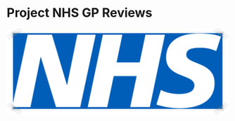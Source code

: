 # **Project NHS GP Reviews**

<img src="https://github.com/janduplessis883/project-nhs-gp-reviews/blob/master/images/nhs_logo2.png?raw=true" width="600"/>